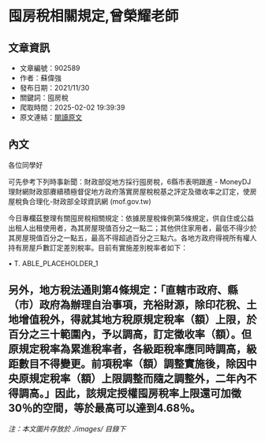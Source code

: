 # 囤房稅相關規定,曾榮耀老師

## 文章資訊
- 文章編號：902589
- 作者：蘇偉強
- 發布日期：2021/11/30
- 關鍵詞：囤房稅
- 爬取時間：2025-02-02 19:39:39
- 原文連結：[閱讀原文](https://real-estate.get.com.tw/Columns/detail.aspx?no=902589)

## 內文
各位同學好

可先參考下列時事新聞：財政部促地方採行囤房稅，6縣市表明跟進 - MoneyDJ理財網財政部賡續積極督促地方政府落實房屋稅稅基之評定及徵收率之訂定，使房屋稅負合理化-財政部全球資訊網 (mof.gov.tw)

今日專欄茲整理有關囤房稅相關規定：依據房屋稅條例第5條規定，供自住或公益出租人出租使用者，為其房屋現值百分之一點二；其他供住家用者，最低不得少於其房屋現值百分之一點五，最高不得超過百分之三點六。各地方政府得視所有權人持有房屋戶數訂定差別稅率。目前有實施差別稅率者如下：

• T. ABLE_PLACEHOLDER_1

另外，地方稅法通則第4條規定：「直轄市政府、縣（市）政府為辦理自治事項，充裕財源，除印花稅、土地增值稅外，得就其地方稅原規定稅率（額）上限，於百分之三十範圍內，予以調高，訂定徵收率（額）。但原規定稅率為累進稅率者，各級距稅率應同時調高，級距數目不得變更。前項稅率（額）調整實施後，除因中央原規定稅率（額）上限調整而隨之調整外，二年內不得調高。」因此，該規定授權囤房稅率上限還可加徵30％的空間，等於最高可以達到4.68％。
---
*注：本文圖片存放於 ./images/ 目錄下*
